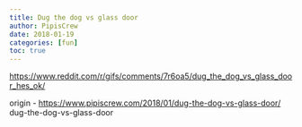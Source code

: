 ```yaml
---
title: Dug the dog vs glass door
author: PipisCrew
date: 2018-01-19
categories: [fun]
toc: true
---
```


https://www.reddit.com/r/gifs/comments/7r6oa5/dug_the_dog_vs_glass_door_hes_ok/

origin - https://www.pipiscrew.com/2018/01/dug-the-dog-vs-glass-door/ dug-the-dog-vs-glass-door